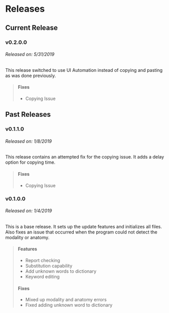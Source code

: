 # Releases

## Current Release
### v0.2.0.0
###### Released on: 5/31/2019
This release switched to use UI Automation instead
of copying and pasting as was done previously.
> #### Fixes
> * Copying Issue

## Past Releases
### v0.1.1.0
###### Released on: 1/8/2019
This release contains an attempted fix for the
copying issue. It adds a delay option for copying
time.
> #### Fixes
> * Copying Issue

### v0.1.0.0
###### Released on: 1/4/2019
This is a base release. It sets up the update
features and initializes all files. Also fixes an
issue that occurred when the program could not
detect the modality or anatomy.
> #### Features
> * Report checking
> * Substitution capability
> * Add unknown words to dictionary
> * Keyword editing
>
> #### Fixes
> * Mixed up modality and anatomy errors
> * Fixed adding unknown word to dictionary